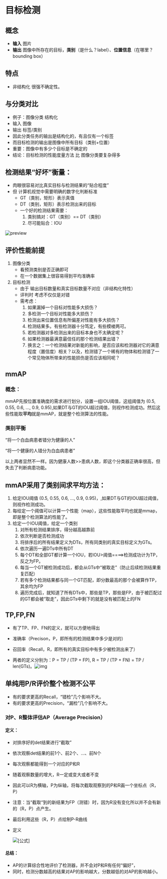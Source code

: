 # 目标检测

## 概念

- **输入**  图片
- **输出**  图像中所存在的目标，**类别**（是什么？label）、**位置信息**（在哪里？bounding box）

## 特点  

- 非结构化 很强不确定性。

## 与分类对比 

- 例子：图像分类 结构化
- 输入 图像
- 输出 标签/类别
- 因此分类任务的输出是结构化的，有且仅有一个标签
- 而目标检测的输出是图像中所有目标（类别+位置）
- 重要：图像中有多少个目标是不确定的
- 结论：目标检测的性能度量方法 比 图像分类要复杂得多

## 检测结果“好坏”衡量：

- 肉眼很容易对比真实目标与检测结果的“贴合程度”
- 但 计算机视觉中需要明确的数字化判断标准
  - GT（类别，矩形）表示真值
  - DT（类别，矩形）表示检测出来的目标
  - 一个好的检测结果需要：
    1. 类别搞对：GT（类别）== DT（类别）
    2. 尽可能贴合：IOU

![preview](https://pic3.zhimg.com/v2-5b521592a307eed41bccb78b9c99501e_r.jpg)

## 评价性能前提

1. 图像分类
   - 看预测类别是否正确即可
   - 在一个数据集上很容易得到平均准确率
2. 目标检测
   - 由于 输出目标数量和真实目标数量不对应（非结构化特性）
   - 评判时 考虑不仅仅是对错
   - 需考虑：
     1. 如果漏掉一个目标对性能多大损伤？
     2. 多检测一个目标对性能多大损伤？
     3. 检测出来位置信息有所偏差对性能有多大损伤？
     4. 检测结果多。有些检测器十分笃定，有些模棱两可。
     5. 若检测器对多检测出来的目标本身也不太确定呢？
     6. 如果检测器最满意最信任的那个检测结果出错？
     7. 换言之：一个检测结果对新能的影响，是否应该和检测器对它的满意程度（置信度）相关？以及，检测错了一个稀有的物体和检测错了一个常见物体所带来的性能损伤是否应该相同呢？

## mmAP

### 概念：

mmAP先按位置准确度的需求进行划分，设置一组IOU阈值，这组阈值为 (0.5, 0.55, 0.6, ..., 0.9, 0.95),如果DT与GT的IOU超过阈值，则视作检测成功。然后这些性能取**平均**就是mmAP，就是整个检测算法的性能。

###  类别平衡

“将一个白血病患者错分为健康的人”

“将一个健康的人错分为白血病患者”

以上两者显然不一样。因为健康人数>>患病人数，即这个分类器正确率很高，但失去了判断病患功能。

## mmAP采用了类别间求平均方法：

1. 给定IOU阈值 (0.5, 0.55, 0.6, ..., 0.9, 0.95)，,如果DT与GT的IOU超过阈值，则视作检测成功。
2. 每给定一个阈值可以计算一个性能（map），这些性能取平均也就是mmap，即是整个检测算法的性能了。
3. 给定一个IOU阈值，给定一个类别
   1. 对所有检测结果排序，得分越高越靠前
   2. 依次判断是否检测成功
   3. 将排序后的所有结果定义为DTs，所有同类别的真实目标定义为GTs。
   4. 依次遍历一遍DTs中所有DT
   5. 每个DT和全部GT都计算一个IOU，若IOU>阈值====>检测成功计为TP，反之为FP。
   6. 每当一个GT被检测成功后，都会从GTs中“被取走”（防止后续检测结果重复匹配）
   7. 若有多个检测结果都与同一个GT匹配，即分数最高的那个会被算作TP，其余均为FP
   8. 遍历完成后，就知道了所有DTs中，那些是TP，那些是FP，由于被匹配过的GT都会被“取走”，因此GTs中剩下的就是没有被匹配上的FN

## TP,FP,FN

- 有了TP、FP、FN的定义，就可以方便地得出
- 准确率（Precison，P，即所有的检测结果中多少是对的）
- 召回率（Recall，R，即所有的真实目标中有多少被检测出来了）

- 两者的定义分别为：P = TP / (TP + FP), R = TP / (TP + FN) = TP / len(GTs)。![img](https://i.loli.net/2021/09/16/J2aGICA3qEMipNZ.png)

## 单纯用P/R评价整个检测不公平

- 有的要求更高的Recall，“错检”几个影响不大。
- 有的要求更高的Precision，“漏检”几个影响不大。

### 对P、R整体评估AP（Average Precision）

#### 定义：

- 对排序好的det结果进行“截取”

- 依次观察det结果的前1个、前2个、...、前N个

- 每次观察都能得到一个对应的P和R

- 随着观察数量的增大，R一定或变大或者不变

- 因此可以R为横轴，P为纵轴，将每次截取观察到的P和R画一个坐标点（R，P）

- 注意：当“截取“到的新结果为FP（测错）时，因为R没有变化所以并不会有新的（R，P）点产生。

- 最后利用这些（R，P）点绘制P-R曲线

- 定义

  ![[公式]](https://www.zhihu.com/equation?tex=AP+%3D+\int_{0}^{1}PdR)

#### 总结：

- AP的计算综合性地评价了检测器，并不会对P和R有任何“偏好”，
- 同时，检测分数越高的结果对AP的影响越大，分数越低的对AP的影响越小。



